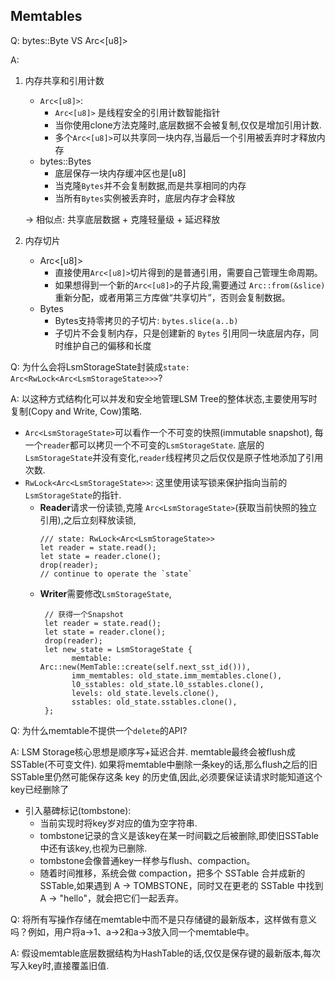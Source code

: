 ## Memtables

Q: bytes::Byte VS Arc<[u8]>

A:

1. 内存共享和引用计数
   - `Arc<[u8]>`:  
      - `Arc<[u8]>` 是线程安全的引用计数智能指针
      - 当你使用clone方法克隆时,底层数据不会被复制,仅仅是增加引用计数.
      - 多个`Arc<[u8]>`可以共享同一块内存,当最后一个引用被丢弃时才释放内存
   - bytes::Bytes
      - 底层保存一块内存缓冲区也是[u8]
      - 当克隆`Bytes`并不会复制数据,而是共享相同的内存
      - 当所有`Bytes`实例被丢弃时，底层内存才会释放

   -> 相似点: 共享底层数据 + 克隆轻量级 + 延迟释放
2. 内存切片
    - Arc<[u8]>
      - 直接使用`Arc<[u8]>`切片得到的是普通引用，需要自己管理生命周期。
      - 如果想得到一个新的`Arc<[u8]>`的子片段,需要通过 `Arc::from(&slice)` 重新分配，或者用第三方库做“共享切片”，否则会复制数据。
    - Bytes
      - Bytes支持零拷贝的子切片: `bytes.slice(a..b)`
      - 子切片不会复制内存，只是创建新的 `Bytes` 引用同一块底层内存，同时维护自己的偏移和长度

Q: 为什么会将LsmStorageState封装成`state: Arc<RwLock<Arc<LsmStorageState>>>`?

A: 以这种方式结构化可以并发和安全地管理LSM Tree的整体状态,主要使用写时复制(Copy and Write, Cow)策略.
- `Arc<LsmStorageState>`可以看作一个不可变的快照(immutable snapshot), 每一个`reader`都可以拷贝一个不可变的`LsmStorageState`. 底层的`LsmStorageState`并没有变化,`reader`线程拷贝之后仅仅是原子性地添加了引用次数.
- `RwLock<Arc<LsmStorageState>>`: 这里使用读写锁来保护指向当前的`LsmStorageState`的指针.
  - **Reader**请求一份读锁,克隆 `Arc<LsmStorageState>`(获取当前快照的独立引用),之后立刻释放读锁,
      ```
      /// state: RwLock<Arc<LsmStorageState>>
      let reader = state.read();
      let state = reader.clone();
      drop(reader);
      // continue to operate the `state`
      ```
   - **Writer**需要修改`LsmStorageState`,
     ```
      // 获得一个Snapshot
      let reader = state.read();
      let state = reader.clone();
      drop(reader);
      let new_state = LsmStorageState {
            memtable: Arc::new(MemTable::create(self.next_sst_id())),
            imm_memtables: old_state.imm_memtables.clone(),
            l0_sstables: old_state.l0_sstables.clone(),
            levels: old_state.levels.clone(),
            sstables: old_state.sstables.clone(),
      };
     ```

Q: 为什么memtable不提供一个`delete`的API?

A: LSM Storage核心思想是顺序写+延迟合并. memtable最终会被flush成SSTable(不可变文件). 如果将memtable中删除一条key的话,那么flush之后的旧SSTable里仍然可能保存这条 key 的历史值,因此,必须要保证读请求时能知道这个key已经删除了
  - 引入墓碑标记(tombstone): 
    - 当前实现时将key岁对应的值为空字符串. 
    - tombstone记录的含义是该key在某一时间戳之后被删除,即使旧SSTable中还有该key,也视为已删除.
    - tombstone会像普通key一样参与flush、compaction。
    - 随着时间推移，系统会做 compaction，把多个 SSTable 合并成新的 SSTable,如果遇到 A -> TOMBSTONE，同时又在更老的 SSTable 中找到 A -> "hello"，就会把它们一起丢弃。


Q: 将所有写操作存储在memtable中而不是只存储键的最新版本，这样做有意义吗？例如，用户将a->1、a->2和a->3放入同一个memtable中。

A: 假设memtable底层数据结构为HashTable的话,仅仅是保存键的最新版本,每次写入key时,直接覆盖旧值.

